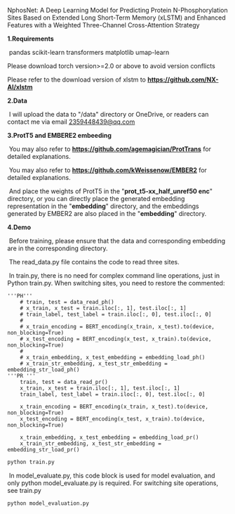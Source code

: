 NphosNet: A Deep Learning Model for Predicting Protein N-Phosphorylation Sites Based on Extended Long Short-Term Memory (xLSTM) and Enhanced Features with a Weighted Three-Channel Cross-Attention Strategy

**1.Requirements**

​	pandas
	scikit-learn
	transformers
	matplotlib
	umap-learn

Please download torch version>=2.0 or above to avoid version conflicts

Please refer to the download version of xlstm to **https://github.com/NX-AI/xlstm**

**2.Data**

​	I will upload the data to "/data" directory or OneDrive, or readers can contact me via email 2359448439@qq.com

**3.ProtT5 and EMBERE2 embeeding** 

​	You may also refer to **https://github.com/agemagician/ProtTrans** for detailed explanations.

​	You may also refer to **https://github.com/kWeissenow/EMBER2** for detailed explanations.

​	And place the weights of ProtT5 in the "**prot_t5-xx_half_unref50 enc**" directory, or you can directly place the generated embedding representation in the "**embedding**" directory, and the embeddings generated by EMBER2 are also placed in the "**embedding**" directory.

**4.Demo**

​	Before training, please ensure that the data and corresponding embedding are in the corresponding directory.

​	The read_data.py file contains the code to read three sites.

​	In train.py, there is no need for complex command line operations, just in Python train.py. When switching sites, you need to restore the commented:

```
'''PH'''
    # train, test = data_read_ph()
    # x_train, x_test = train.iloc[:, 1], test.iloc[:, 1]
    # train_label, test_label = train.iloc[:, 0], test.iloc[:, 0]
    #
    # x_train_encoding = BERT_encoding(x_train, x_test).to(device, non_blocking=True)
    # x_test_encoding = BERT_encoding(x_test, x_train).to(device, non_blocking=True)
    #
    # x_train_embedding, x_test_embedding = embedding_load_ph()
    # x_train_str_embedding, x_test_str_embedding = embedding_str_load_ph()
'''PR '''
    train, test = data_read_pr()
    x_train, x_test = train.iloc[:, 1], test.iloc[:, 1]
    train_label, test_label = train.iloc[:, 0], test.iloc[:, 0]

    x_train_encoding = BERT_encoding(x_train, x_test).to(device, non_blocking=True)
    x_test_encoding = BERT_encoding(x_test, x_train).to(device, non_blocking=True)

    x_train_embedding, x_test_embedding = embedding_load_pr()
    x_train_str_embedding, x_test_str_embedding = embedding_str_load_pr()
```

```python
python train.py
```

​	In model_evaluate.py, this code block is used for model evaluation, and only python model_evaluate.py is required. For switching site operations, see train.py

```
python model_evaluation.py
```

